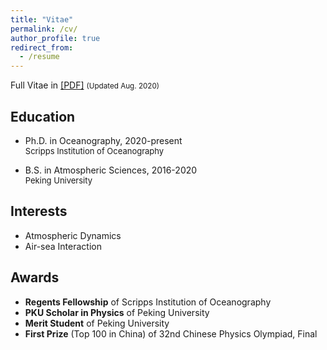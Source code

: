 ```yaml
---
title: "Vitae"
permalink: /cv/
author_profile: true
redirect_from:
  - /resume
---
```


Full Vitae in [[PDF]](https://pczhang.net/files/cv_english.pdf)
<small>(Updated Aug. 2020)</small>

## Education

* Ph.D. in Oceanography, 2020-present<br>
  <font size=2>Scripps Institution of Oceanography</font> 
  
* B.S. in Atmospheric Sciences, 2016-2020<br>
  <font size=2>Peking University</font> 
  

## Interests

* Atmospheric Dynamics
* Air-sea Interaction

## Awards

* **Regents Fellowship** of Scripps Institution of Oceanography
* **PKU Scholar in Physics** of Peking University
* **Merit Student** of Peking University
* **First Prize** (Top 100 in China) of 32nd Chinese Physics Olympiad, Final



